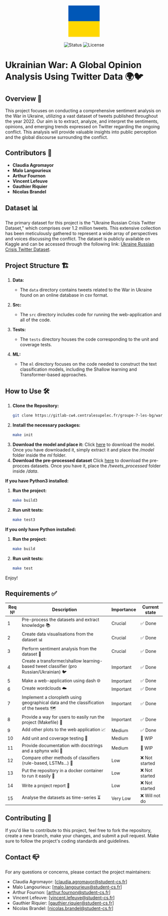 <p align="center">
  <a href="" rel="noopener">
 <img width=100px height=100px src="src/assets/ukr_flag.png" alt="Project logo"></a>
</p>
<div align="center">


![Status](https://img.shields.io/badge/status-active-success.svg)
![License](https://img.shields.io/badge/license-MIT-blue.svg)

</div>

# Ukrainian War: A Global Opinion Analysis Using Twitter Data 🌍🐦

## Overview 📜

This project focuses on conducting a comprehensive sentiment analysis on the War in Ukraine, utilizing a vast dataset of tweets published throughout the year 2022. Our aim is to extract, analyze, and interpret the sentiments, opinions, and emerging trends expressed on Twitter regarding the ongoing conflict. This analysis will provide valuable insights into public perception and the global discourse surrounding the conflict.

## Contributors 👥

- **Claudia Agromayor**
- **Malo Langourieux**
- **Arthur Fournon**
- **Vincent Lefeuve**
- **Gauthier Riquier**
- **Nicolas Brandel**

## Dataset 📊

The primary dataset for this project is the "Ukraine Russian Crisis Twitter Dataset," which comprises over 1.2 million tweets. This extensive collection has been meticulously gathered to represent a wide array of perspectives and voices discussing the conflict. The dataset is publicly available on Kaggle and can be accessed through the following link: [Ukraine Russian Crisis Twitter Dataset](https://www.kaggle.com/datasets/bwandowando/ukraine-russian-crisis-twitter-dataset-1-2-m-rows).

## Project Structure 🏗️

1. **Data:**
   - The `data` directory contains tweets related to the War in Ukraine found on an online database in csv format.

2. **Src:**
   - The `src` directory includes code for running the web-application and all of the code.

3. **Tests:**
   - The `tests` directory houses the code corresponding to the unit and coverage tests.

4. **ML:**
   - The `ml` directory focuses on the code needed to construct the text classification models, including the Shallow learning and Transformer-based approaches.

## How to Use 🛠️

1. **Clone the Repository:**
   ```bash
   git clone https://gitlab-cw4.centralesupelec.fr/groupe-7-les-bg/war_ukraine.git


2. **Install the necessary packages:**
   ```bash
   make init

3. **Download the model and place it:**
   Click [here](https://drive.google.com/file/d/1uavrkWP4_GfNg_MmC9NhG-X0wSuv8Jz8/view?usp=sharing) to download the model. Once you have downloaded it, simply extract it and place the */model* folder inside the *ml* folder.
4. **Download the pre-processed dataset**
   Click [here](https://drive.google.com/file/d/1x8Hxm5HmQ4f4FfApCdP4bwXTgzVf7Ivp/view?usp=sharing) to download the pre-procces datasets. Once you have it, place the */tweets_processed* folder inside */data*.

**If you have Python3 installed:**

1. **Run the project:**
   ```bash
   make build3

2. **Run unit tests:**
   ```bash
   make test3

**If you only have Python installed:**

1. **Run the project:**
   ```bash
   make build

2. **Run unit tests:**
   ```bash
   make test

Enjoy!

## Requirements ✅
| Req № | Description                                            | Importance | Current state |
|--------|--------------------------------------------------------|------------|---------------|
| 1      | Pre-process the datasets and extract knowledge 📚       | Crucial    | ✅ Done        |
| 2      | Create data visualisations from the dataset 📊          | Crucial    | ✅ Done        |
| 3      | Perform sentiment analysis from the dataset 💭          | Crucial    | ✅ Done      |
| 4      | Create a transformer/shallow learning-based tweet classifier (pro Russian/Ukrainian) 🐦 | Important | ✅ Done |
| 5      | Make a web-application using dash 🌐                    | Important  | ✅ Done        |
| 6      | Create wordclouds ☁️                                    | Important  | ✅ Done        |
| 7      | Implement a cloropleth using geographical data and the classification of the tweets 🗺️ | Important | ✅ Done  |
| 8      | Provide a way for users to easily run the project (Makefile) 🏃 | Important  | ✅ Done    |
| 9      | Add other plots to the web application 📈               | Medium     | ✅ Done  |
| 10     | Add unit and coverage testing 🧪                        | Medium     | 🚧 WIP |
| 11     | Provide documentation with docstrings and a sphynx wiki 📝 | Medium   | 🚧 WIP |
| 12     | Compare other methods of classifiers (rule-based, LSTMs...) 🔄 | Low     | ❌ Not started |
| 13     | Put the repository in a docker container to run it easily 🐳 | Low      | ❌ Not started |
| 14     | Write a project report 📄                                | Low        | ❌ Not started |
| 15     | Analyse the datasets as time-series ⏳                   | Very Low   | ❌ Will not do |

## Contributing 👫
If you'd like to contribute to this project, feel free to fork the repository, create a new branch, make your changes, and submit a pull request. Make sure to follow the project's coding standards and guidelines.

## Contact 📪
For any questions or concerns, please contact the project maintainers:
- Claudia Agromayor: [claudia.agromayor@student-cs.fr]
- Malo Langourieux: [malo.langourieux@student-cs.fr]
- Arthur Fournon: [arthur.fournon@student-cs.fr]
- Vincent Lefeuve: [vincent.lefeuve@student-cs.fr]
- Gauthier Riquier: [gauthier.riquier@student-cs.fr]
- Nicolas Brandel: [nicolas.brandel@student-cs.fr]